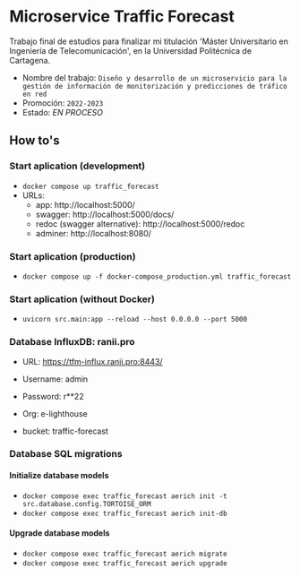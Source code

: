 # Microservice Traffic Forecast

Trabajo final de estudios para finalizar mi titulación 'Máster Universitario en Ingeniería de Telecomunicación', en la Universidad Politécnica de Cartagena.

* Nombre del trabajo: `Diseño y desarrollo de un microservicio para la gestión de información de monitorización y predicciones de tráfico en red`
* Promoción: `2022-2023`
* Estado: _EN PROCESO_

## How to's
### Start aplication (development)
- `docker compose up traffic_forecast`
- URLs:
  - app: http://localhost:5000/
  - swagger: http://localhost:5000/docs/
  - redoc (swagger alternative): http://localhost:5000/redoc 
  - adminer: http://localhost:8080/

### Start aplication (production)
- `docker compose up -f docker-compose_production.yml traffic_forecast`

### Start aplication (without Docker)
- `uvicorn src.main:app --reload --host 0.0.0.0 --port 5000`

### Database InfluxDB: ranii.pro

* URL: https://tfm-influx.ranii.pro:8443/

* Username: admin
* Password: r**22
* Org: e-lighthouse
* bucket: traffic-forecast

### Database SQL migrations

#### Initialize database models
- `docker compose exec traffic_forecast aerich init -t src.database.config.TORTOISE_ORM`
- `docker compose exec traffic_forecast aerich init-db` 

#### Upgrade database models
- `docker compose exec traffic_forecast aerich migrate`
- `docker compose exec traffic_forecast aerich upgrade`
